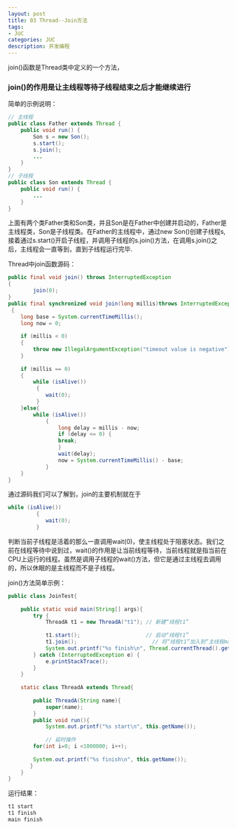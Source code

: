 ```yaml
---
layout: post
title: 03 Thread--Join方法
tags:
- JUC
categories: JUC
description: 并发编程
---
```


join()函数是Thread类中定义的一个方法，

<!-- more --> 

### join()的作用是让主线程等待子线程结束之后才能继续进行

简单的示例说明： 

```java
// 主线程
public class Father extends Thread {
    public void run() {
        Son s = new Son();
        s.start();
        s.join();
        ...
    }
}
// 子线程
public class Son extends Thread {
    public void run() {
        ...
    }
}
```

​	上面有两个类Father类和Son类，并且Son是在Father中创建并启动的，Father是主线程类，Son是子线程类。在Father的主线程中，通过new Son()创建子线程s,接着通过s.start()开启子线程，并调用子线程的s.join()方法，在调用s.join()之后，主线程会一直等到，直到子线程运行完毕.

Thread中join函数源码： 

```java
public final void join() throws InterruptedException 
{
        join(0);
}
public final synchronized void join(long millis)throws InterruptedException 
 {
    long base = System.currentTimeMillis();
    long now = 0;
 
    if (millis < 0) 
    {
        throw new IllegalArgumentException("timeout value is negative");
    }
 
    if (millis == 0) 
    {
        while (isAlive()) 
         {
            wait(0);
         }
    }else{
        while (isAlive()) 
            {
                long delay = millis - now;
                if (delay <= 0) {
                break;
                }
                wait(delay);
                now = System.currentTimeMillis() - base;
            }
    }
}
```

通过源码我们可以了解到，join的主要机制就在于 

```java
while (isAlive()) 
         {
            wait(0);
         }
```

​	判断当前子线程是活着的那么一直调用wait(0)，使主线程处于阻塞状态。我们之前在线程等待中说到过，wait()的作用是让当前线程等待，当前线程就是指当前在CPU上运行的线程。虽然是调用子线程的wait()方法，但它是通过主线程去调用的，所以休眠的是主线程而不是子线程。 

join()方法简单示例： 

```java
public class JoinTest{
 
    public static void main(String[] args){
        try {
            ThreadA t1 = new ThreadA("t1"); // 新建“线程t1”
 
            t1.start();                     // 启动“线程t1”
            t1.join();                        // 将“线程t1”加入到“主线程main”中，并且“主线程main()会等待它的完成”
            System.out.printf("%s finish\n", Thread.currentThread().getName());
        } catch (InterruptedException e) {
            e.printStackTrace();
        }
    }
 
    static class ThreadA extends Thread{
 
        public ThreadA(String name){
            super(name);
        }
        public void run(){
            System.out.printf("%s start\n", this.getName());
 
            // 延时操作
        for(int i=0; i <1000000; i++);
 
        System.out.printf("%s finish\n", this.getName());
       }
    }
}
```

运行结果：

```java
t1 start
t1 finish
main finish
```

